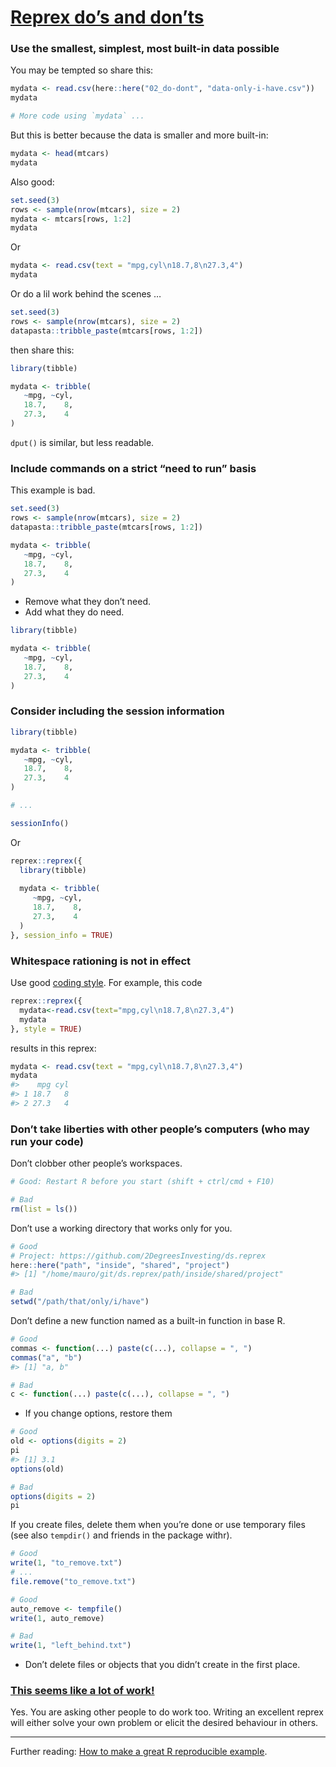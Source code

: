 
# [Reprex do’s and don’ts](https://reprex.tidyverse.org/articles/reprex-dos-and-donts.html)

### Use the smallest, simplest, most built-in data possible

You may be tempted so share this:

``` r
mydata <- read.csv(here::here("02_do-dont", "data-only-i-have.csv"))
mydata

# More code using `mydata` ...
```

But this is better because the data is smaller and more built-in:

``` r
mydata <- head(mtcars)
mydata
```

Also good:

``` r
set.seed(3)
rows <- sample(nrow(mtcars), size = 2)
mydata <- mtcars[rows, 1:2]
mydata
```

Or

``` r
mydata <- read.csv(text = "mpg,cyl\n18.7,8\n27.3,4")
mydata
```

Or do a lil work behind the scenes …

``` r
set.seed(3)
rows <- sample(nrow(mtcars), size = 2)
datapasta::tribble_paste(mtcars[rows, 1:2])  
```

then share this:

``` r
library(tibble)

mydata <- tribble(
   ~mpg, ~cyl,
   18.7,    8,
   27.3,    4
)
```

`dput()` is similar, but less readable.

### Include commands on a strict “need to run” basis

This example is bad.

``` r
set.seed(3)
rows <- sample(nrow(mtcars), size = 2)
datapasta::tribble_paste(mtcars[rows, 1:2])  

mydata <- tribble(
   ~mpg, ~cyl,
   18.7,    8,
   27.3,    4
)
```

-   Remove what they don’t need.
-   Add what they do need.

``` r
library(tibble)

mydata <- tribble(
   ~mpg, ~cyl,
   18.7,    8,
   27.3,    4
)
```

### Consider including the session information

``` r
library(tibble)

mydata <- tribble(
   ~mpg, ~cyl,
   18.7,    8,
   27.3,    4
)

# ...

sessionInfo()
```

Or

``` r
reprex::reprex({
  library(tibble)
  
  mydata <- tribble(
     ~mpg, ~cyl,
     18.7,    8,
     27.3,    4
  )
}, session_info = TRUE)
```

### Whitespace rationing is not in effect

Use good [coding style](https://style.tidyverse.org/). For example, this
code

``` r
reprex::reprex({
  mydata<-read.csv(text="mpg,cyl\n18.7,8\n27.3,4")
  mydata
}, style = TRUE)
```

results in this reprex:

``` r
mydata <- read.csv(text = "mpg,cyl\n18.7,8\n27.3,4")
mydata
#>    mpg cyl
#> 1 18.7   8
#> 2 27.3   4
```

### Don’t take liberties with other people’s computers (who may run your code)

Don’t clobber other people’s workspaces.

``` r
# Good: Restart R before you start (shift + ctrl/cmd + F10)

# Bad
rm(list = ls())
```

Don’t use a working directory that works only for you.

``` r
# Good
# Project: https://github.com/2DegreesInvesting/ds.reprex
here::here("path", "inside", "shared", "project")
#> [1] "/home/mauro/git/ds.reprex/path/inside/shared/project"

# Bad
setwd("/path/that/only/i/have")
```

Don’t define a new function named as a built-in function in base R.

``` r
# Good 
commas <- function(...) paste(c(...), collapse = ", ")
commas("a", "b")
#> [1] "a, b"

# Bad
c <- function(...) paste(c(...), collapse = ", ")
```

-   If you change options, restore them

``` r
# Good
old <- options(digits = 2)
pi
#> [1] 3.1
options(old)

# Bad
options(digits = 2)
pi
```

If you create files, delete them when you’re done or use temporary files
(see also `tempdir()` and friends in the package withr).

``` r
# Good
write(1, "to_remove.txt")
# ...
file.remove("to_remove.txt")

# Good
auto_remove <- tempfile()
write(1, auto_remove)

# Bad
write(1, "left_behind.txt")
```

-   Don’t delete files or objects that you didn’t create in the first
    place.

### [This seems like a lot of work!](https://reprex.tidyverse.org/articles/reprex-dos-and-donts.html#this-seems-like-a-lot-of-work)

Yes. You are asking other people to do work too. Writing an excellent
reprex will either solve your own problem or elicit the desired
behaviour in others.

------------------------------------------------------------------------

Further reading: [How to make a great R reproducible
example](https://stackoverflow.com/questions/5963269/how-to-make-a-great-r-reproducible-example/16532098).
